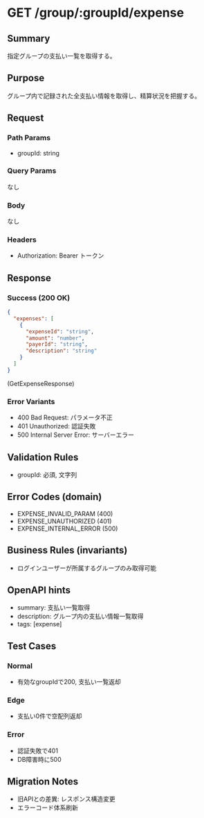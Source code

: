 # GET /group/:groupId/expense

## Summary
指定グループの支払い一覧を取得する。

## Purpose
グループ内で記録された全支払い情報を取得し、精算状況を把握する。

## Request

### Path Params
- groupId: string

### Query Params
なし

### Body
なし

### Headers
- Authorization: Bearer トークン

## Response

### Success (200 OK)
```json
{
  "expenses": [
    {
      "expenseId": "string",
      "amount": "number",
      "payerId": "string",
      "description": "string"
    }
  ]
}
```
(GetExpenseResponse)

### Error Variants
- 400 Bad Request: パラメータ不正
- 401 Unauthorized: 認証失敗
- 500 Internal Server Error: サーバーエラー

## Validation Rules
- groupId: 必須, 文字列

## Error Codes (domain)
- EXPENSE_INVALID_PARAM (400)
- EXPENSE_UNAUTHORIZED (401)
- EXPENSE_INTERNAL_ERROR (500)

## Business Rules (invariants)
- ログインユーザーが所属するグループのみ取得可能

## OpenAPI hints
- summary: 支払い一覧取得
- description: グループ内の支払い情報一覧取得
- tags: [expense]

## Test Cases

### Normal
- 有効なgroupIdで200, 支払い一覧返却

### Edge
- 支払い0件で空配列返却

### Error
- 認証失敗で401
- DB障害時に500

## Migration Notes
- 旧APIとの差異: レスポンス構造変更
- エラーコード体系刷新

